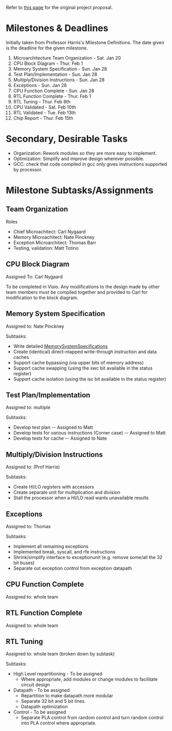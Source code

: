 Refer to [this page](http://docs.google.com/View?docid=df39snmn_10g5gbr3) for the original project proposal.

# Milestones & Deadlines #

Initially taken from Professor Harris's Milestone Definitions.  The date given is the deadline for the given milestone.

  1. Microarchitecture Team Organization - Sat. Jan 20
  1. CPU Block Diagram - Thur. Feb 1
  1. Memory System Specification - Sun. Jan 28
  1. Test Plan/Implementation - Sun. Jan 28
  1. Multiply/Division Instructions - Sun. Jan 28
  1. Exceptions - Sun. Jan 28
  1. CPU Function Complete - Sun. Jan 28
  1. RTL Function Complete - Thur. Feb 1
  1. RTL Tuning - Thur. Feb 8th
  1. CPU Validated - Sat. Feb 10th
  1. RTL Validated - Tue. Feb 13th
  1. Chip Report - Thur. Feb 15th

# Secondary, Desirable Tasks #

  * Organization: Rework modules so they are more easy to implement.
  * Optimization: Simplify and improve design wherever possible.
  * GCC: check that code compiled in gcc only gives instructions supported by processor.

# Milestone Subtasks/Assignments #

## Team Organization ##

Roles

  * Chief Microachitect: Carl Nygaard
  * Memory Microachitect: Nate Pinckney
  * Exception Microarchitect: Thomas Barr
  * Testing, validation: Matt Totino

## CPU Block Diagram ##

Assigned To: Carl Nygaard

To be completed in Visio.  Any modifications to the design made by other team members must be compiled together and provided to Carl for modification to the block diagram.

## Memory System Specification ##

Assigned to: Nate Pinckney

Subtasks:
  * Write detailed [MemorySystemSpecifications](MemorySystemSpecifications.md)
  * Create (identical) direct-mapped write-through instruction and data caches
  * Support cache bypassing (via upper bits of memory address)
  * Support cache swapping (using the swc bit available in the status register)
  * Support cache isolation (using the isc bit available in the status register)

## Test Plan/Implementation ##

Assigned to: multiple

Subtasks:
  * Develop test plan -- Assigned to Matt
  * Develop tests for various instructions (Corner case) -- Assigned to Matt
  * Develop tests for cache -- Assigned to Nate

## Multiply/Division Instructions ##

Assigned to: (Prof Harris)

Subtasks:
  * Create HI/LO registers with accessors
  * Create separate unit for multiplication and division
  * Stall the processor when a HI/LO read wants unavailable results


## Exceptions ##

Assigned to: Thomas

Subtasks:
  * Implement all remaining exceptions
  * Implemented break, syscall, and rfe instructions
  * Shrink/simplify interface to exceptionunit (e.g. remove some/all the 32 bit buses)
  * Separate out exception control from exception datapath

## CPU Function Complete ##

Assigned to: whole team

## RTL Function Complete ##

Assigned to: whole team

## RTL Tuning ##

Assigned to: whole team (broken down by subtask)

Subtasks:
  * High Level repartitioning - To be assigned
    * Where appropriate, add modules or change modules to facilitate circuit design
  * Datapath - To be assigned
    * Repartition to make datapath more modular
    * Separate 32 bit and 5 bit lines.
    * Datapath optimization
  * Control - To be assigned
    * Separate PLA control from random control and turn random control into PLA control where appropriate.